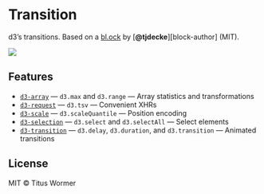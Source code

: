 # Transition

d3’s transitions.  Based on a [bl.ock][block] by [**@tjdecke**][block-author]
(MIT).

[![][cover]][url]

## Features

*   [`d3-array`](https://github.com/d3/d3-array#api-reference)
    — `d3.max` and `d3.range`
    — Array statistics and transformations
*   [`d3-request`](https://github.com/d3/d3-request)
    — `d3.tsv`
    — Convenient XHRs
*   [`d3-scale`](https://github.com/d3/d3-scale#api-reference)
    — `d3.scaleQuantile`
    — Position encoding
*   [`d3-selection`](https://github.com/d3/d3-selection#api-reference)
    — `d3.select` and `d3.selectAll`
    — Select elements
*   [`d3-transition`](https://github.com/d3/d3-transition#api-reference)
    — `d3.delay`, `d3.duration`, and `d3.transition`
    — Animated transitions

## License

MIT © Titus Wormer

[block]: http://bl.ocks.org/tjdecke/5558084

[author]: https://github.com/tjdecke

[cover]: preview.png

[url]: https://cmda-fe3.github.io/course-17-18/class-3-transition/wooorm

